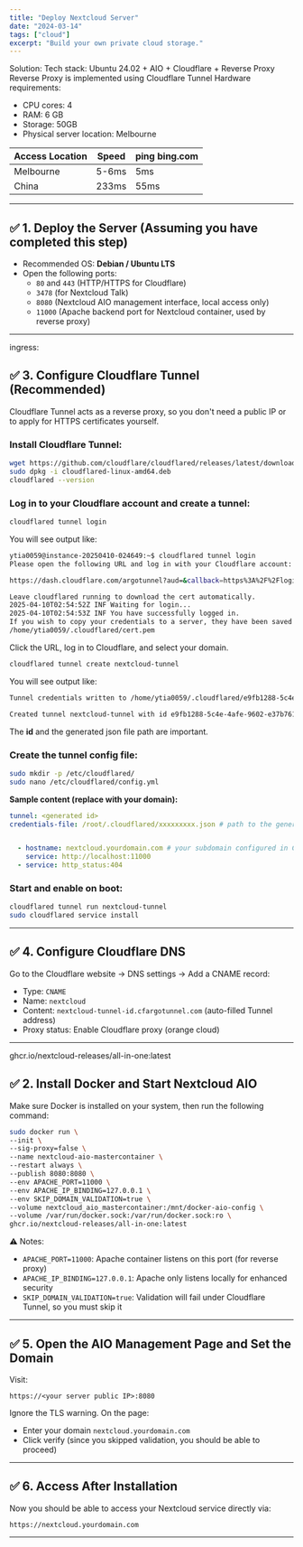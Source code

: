 ```yaml
---
title: "Deploy Nextcloud Server"
date: "2024-03-14"
tags: ["cloud"]
excerpt: "Build your own private cloud storage."
---
```


Solution:
Tech stack: Ubuntu 24.02 + AIO + Cloudflare + Reverse Proxy
Reverse Proxy is implemented using Cloudflare Tunnel
Hardware requirements:

 - CPU cores: 4
 - RAM: 6 GB
 - Storage: 50GB
 - Physical server location: Melbourne

| Access Location | Speed | ping bing.com |
|--|--|--|
| Melbourne | 5-6ms | 5ms |
| China     | 233ms | 55ms |

---


## ✅ 1. Deploy the Server (Assuming you have completed this step)
- Recommended OS: **Debian / Ubuntu LTS**
- Open the following ports:
  - `80` and `443` (HTTP/HTTPS for Cloudflare)
  - `3478` (for Nextcloud Talk)
  - `8080` (Nextcloud AIO management interface, local access only)
  - `11000` (Apache backend port for Nextcloud container, used by reverse proxy)

---


ingress:

## ✅ 3. Configure Cloudflare Tunnel (Recommended)
Cloudflare Tunnel acts as a reverse proxy, so you don't need a public IP or to apply for HTTPS certificates yourself.

### Install Cloudflare Tunnel:
```bash
wget https://github.com/cloudflare/cloudflared/releases/latest/download/cloudflared-linux-amd64.deb
sudo dpkg -i cloudflared-linux-amd64.deb
cloudflared --version
```

### Log in to your Cloudflare account and create a tunnel:
```bash
cloudflared tunnel login
```
You will see output like:
```bash
ytia0059@instance-20250410-024649:~$ cloudflared tunnel login
Please open the following URL and log in with your Cloudflare account:

https://dash.cloudflare.com/argotunnel?aud=&callback=https%3A%2F%2Flogin.cloudflareaccess.org%2FArj0rQZlAQOpyVXNSiVBF1NdSxwvyZ0SG81O6o0-tT8%3D

Leave cloudflared running to download the cert automatically.
2025-04-10T02:54:52Z INF Waiting for login...
2025-04-10T02:54:53Z INF You have successfully logged in.
If you wish to copy your credentials to a server, they have been saved to:
/home/ytia0059/.cloudflared/cert.pem
```
Click the URL, log in to Cloudflare, and select your domain.
```bash
cloudflared tunnel create nextcloud-tunnel
```
You will see output like:
```bash
Tunnel credentials written to /home/ytia0059/.cloudflared/e9fb1288-5c4e-4afe-9602-e37b76190b53.json. cloudflared chose this file based on where your origin certificate was found. Keep this file secret. To revoke these credentials, delete the tunnel.

Created tunnel nextcloud-tunnel with id e9fb1288-5c4e-4afe-9602-e37b76190b53
```
The **id** and the generated json file path are important.

### Create the tunnel config file:
```bash
sudo mkdir -p /etc/cloudflared/
sudo nano /etc/cloudflared/config.yml
```

**Sample content (replace with your domain):**

```yaml
tunnel: <generated id>
credentials-file: /root/.cloudflared/xxxxxxxxx.json # path to the generated json file


  - hostname: nextcloud.yourdomain.com # your subdomain configured in Cloudflare
    service: http://localhost:11000
  - service: http_status:404
```

### Start and enable on boot:
```bash
cloudflared tunnel run nextcloud-tunnel
sudo cloudflared service install
```
---


## ✅ 4. Configure Cloudflare DNS
Go to the Cloudflare website → DNS settings → Add a CNAME record:
- Type: `CNAME`
- Name: `nextcloud`
- Content: `nextcloud-tunnel-id.cfargotunnel.com` (auto-filled Tunnel address)
- Proxy status: Enable Cloudflare proxy (orange cloud)

---

ghcr.io/nextcloud-releases/all-in-one:latest

## ✅ 2. Install Docker and Start Nextcloud AIO
Make sure Docker is installed on your system, then run the following command:

```bash
sudo docker run \
--init \
--sig-proxy=false \
--name nextcloud-aio-mastercontainer \
--restart always \
--publish 8080:8080 \
--env APACHE_PORT=11000 \
--env APACHE_IP_BINDING=127.0.0.1 \
--env SKIP_DOMAIN_VALIDATION=true \
--volume nextcloud_aio_mastercontainer:/mnt/docker-aio-config \
--volume /var/run/docker.sock:/var/run/docker.sock:ro \
ghcr.io/nextcloud-releases/all-in-one:latest
```

⚠️ Notes:
- `APACHE_PORT=11000`: Apache container listens on this port (for reverse proxy)
- `APACHE_IP_BINDING=127.0.0.1`: Apache only listens locally for enhanced security
- `SKIP_DOMAIN_VALIDATION=true`: Validation will fail under Cloudflare Tunnel, so you must skip it

---





## ✅ 5. Open the AIO Management Page and Set the Domain
Visit:
```plaintext
https://<your server public IP>:8080
```
Ignore the TLS warning. On the page:
- Enter your domain `nextcloud.yourdomain.com`
- Click verify (since you skipped validation, you should be able to proceed)

---


## ✅ 6. Access After Installation
Now you should be able to access your Nextcloud service directly via:
```plaintext
https://nextcloud.yourdomain.com
```

---

